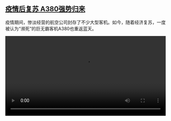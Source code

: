 <!--1635958024000-->
[疫情后复苏 A380强势归来](https://www.dw.com/zh/%E7%96%AB%E6%83%85%E5%90%8E%E5%A4%8D%E8%8B%8F%20A380%E5%BC%BA%E5%8A%BF%E5%BD%92%E6%9D%A5/a-59710213)
------

<p>疫情期间，惨淡经营的航空公司封存了不少大型客机。如今，随着经济复苏，一度被认为“濒死”的巨无霸客机A380也重返蓝天。 </small></p><video src="https://tvdownloaddw-a.akamaihd.net/dwtv_video/flv/vdt_zh/2021/bchi211103_002_a380_01r_sd_avc.mp4" controls style="width:100%"></video>
